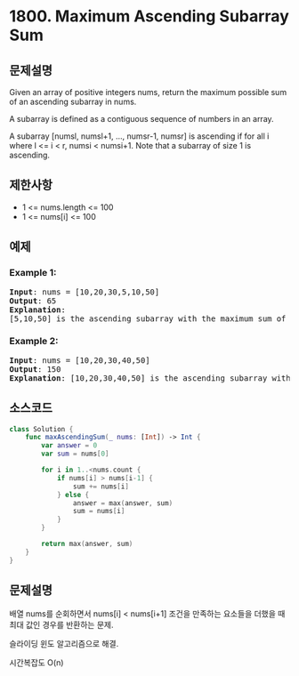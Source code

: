 # 1800. Maximum Ascending Subarray Sum

## 문제설명
Given an array of positive integers nums, return the maximum possible sum of an ascending subarray in nums.

A subarray is defined as a contiguous sequence of numbers in an array.

A subarray [numsl, numsl+1, ..., numsr-1, numsr] is ascending if for all i where l <= i < r, numsi  < numsi+1. Note that a subarray of size 1 is ascending.

## 제한사항
- 1 <= nums.length <= 100
- 1 <= nums[i] <= 100

## 예제
### Example 1:
<pre>
<b>Input</b>: nums = [10,20,30,5,10,50]
<b>Output</b>: 65
<b>Explanation</b>: 
[5,10,50] is the ascending subarray with the maximum sum of 65.
</pre>

### Example 2:
<pre>
<b>Input</b>: nums = [10,20,30,40,50]
<b>Output</b>: 150
<b>Explanation</b>: [10,20,30,40,50] is the ascending subarray with the maximum sum of 150.
</pre>

## 소스코드
```Swift
class Solution {
    func maxAscendingSum(_ nums: [Int]) -> Int {
        var answer = 0
        var sum = nums[0]

        for i in 1..<nums.count {
            if nums[i] > nums[i-1] {
                sum += nums[i]
            } else {
                answer = max(answer, sum)
                sum = nums[i]
            }
        }

        return max(answer, sum)
    }
}
```

## 문제설명
배열 nums를 순회하면서 nums[i] < nums[i+1] 조건을 만족하는 요소들을 더했을 때 최대 값인 경우를 반환하는 문제.

슬라이딩 윈도 알고리즘으로 해결.

시간복잡도 O(n)